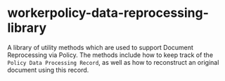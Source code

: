 # workerpolicy-data-reprocessing-library

A library of utility methods which are used to support Document Reprocessing via Policy. The methods include how to keep track of the `Policy Data Processing Record`, as well as how to reconstruct an original document using this record.